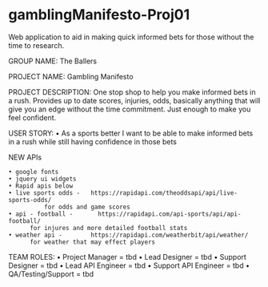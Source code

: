 # gamblingManifesto-Proj01
Web application to aid in making quick informed bets for those without the time to research.

GROUP NAME:
The Ballers

PROJECT NAME: 
Gambling Manifesto


PROJECT DESCRIPTION:
	One stop shop to help you make informed bets in a rush.  Provides up to date scores, injuries, odds, basically anything that will give you an edge without the time commitment. Just enough to make you feel confident.


USER STORY:
    • As a sports better I want to be able to make informed bets in a rush while still having confidence in those bets



NEW APIs
      
    • google fonts
    • jquery ui widgets
    • Rapid apis below 
    • live sports odds -   https://rapidapi.com/theoddsapi/api/live-sports-odds/
              for odds and game scores
    • api - football -       https://rapidapi.com/api-sports/api/api-football/
          for injures and more detailed football stats
    • weather api -        https://rapidapi.com/weatherbit/api/weather/
          for weather that may effect players


TEAM ROLES:
    • Project Manager = tbd 
    • Lead Designer  = tbd
    • Support Designer =  tbd
    • Lead API Engineer = tbd
    • Support API Engineer = tbd
    • QA/Testing/Support = tbd
